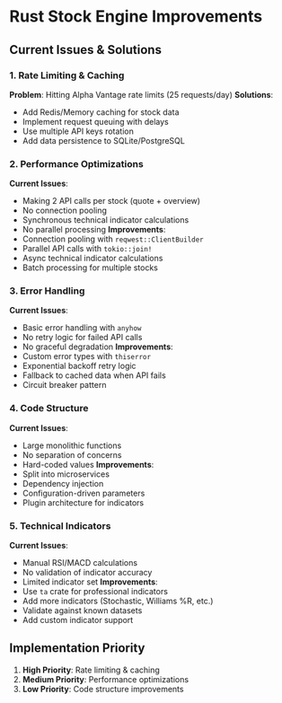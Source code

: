 # Rust Stock Engine Improvements
## Current Issues & Solutions
### 1. **Rate Limiting & Caching** 
**Problem**: Hitting Alpha Vantage rate limits (25 requests/day)
**Solutions**:
- Add Redis/Memory caching for stock data
- Implement request queuing with delays
- Use multiple API keys rotation
- Add data persistence to SQLite/PostgreSQL
### 2. **Performance Optimizations** 
**Current Issues**:
- Making 2 API calls per stock (quote + overview)
- No connection pooling
- Synchronous technical indicator calculations
- No parallel processing
**Improvements**:
- Connection pooling with `reqwest::ClientBuilder`
- Parallel API calls with `tokio::join!`
- Async technical indicator calculations
- Batch processing for multiple stocks
### 3. **Error Handling** 
**Current Issues**:
- Basic error handling with `anyhow`
- No retry logic for failed API calls
- No graceful degradation
**Improvements**:
- Custom error types with `thiserror`
- Exponential backoff retry logic
- Fallback to cached data when API fails
- Circuit breaker pattern
### 4. **Code Structure** 
**Current Issues**:
- Large monolithic functions
- No separation of concerns
- Hard-coded values
**Improvements**:
- Split into microservices
- Dependency injection
- Configuration-driven parameters
- Plugin architecture for indicators
### 5. **Technical Indicators** 
**Current Issues**:
- Manual RSI/MACD calculations
- No validation of indicator accuracy
- Limited indicator set
**Improvements**:
- Use `ta` crate for professional indicators
- Add more indicators (Stochastic, Williams %R, etc.)
- Validate against known datasets
- Add custom indicator support
## Implementation Priority
1. **High Priority**: Rate limiting & caching
2. **Medium Priority**: Performance optimizations
3. **Low Priority**: Code structure improvements
